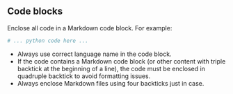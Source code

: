 ## Code blocks

Enclose all code in a Markdown code block. For example:

```python
# ... python code here ...
```

- Always use correct language name in the code block.
- If the code contains a Markdown code block (or other content with triple backtick at the beginning of a line), the code must be enclosed in quadruple backtick to avoid formatting issues.
- Always enclose Markdown files using four backticks just in case.

